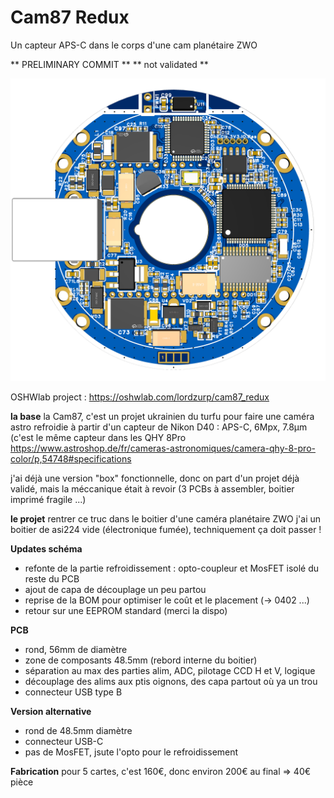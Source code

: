 # Cam87 Redux
Un capteur APS-C dans le corps d'une cam planétaire ZWO

** PRELIMINARY COMMIT **
** not validated **

![ED view](https://github.com/zUrp-Astronomics/Cam87-Redux/blob/c6d6775af85cb11b0b84bf59b08a4f8a324bd49f/Logic_board/Cam87R_edux%20-%20Logic_board_v1.1%20-%202_3D-view_top.png)

OSHWlab project : https://oshwlab.com/lordzurp/cam87_redux

**la base**
la Cam87, c'est un projet ukrainien du turfu pour faire une caméra astro refroidie à partir d'un capteur de Nikon D40 : APS-C, 6Mpx, 7.8µm
(c'est le même capteur dans les QHY 8Pro https://www.astroshop.de/fr/cameras-astronomiques/camera-qhy-8-pro-color/p,54748#specifications

j'ai déjà une version "box" fonctionnelle, donc on part d'un projet déjà validé, mais la méccanique était à revoir (3 PCBs à assembler, boitier imprimé fragile ...)

**le projet**
rentrer ce truc dans le boitier d'une caméra planétaire ZWO
j'ai un boitier de asi224 vide (électronique fumée), techniquement ça doit passer !

**Updates schéma**
- refonte de la partie refroidissement : opto-coupleur et MosFET isolé du reste du PCB
- ajout de capa de découplage un peu partou
- reprise de la BOM pour optimiser le coût et le placement (-> 0402 ...)
- retour sur une EEPROM standard (merci la dispo)

**PCB**
- rond, 56mm de diamètre
- zone de composants 48.5mm (rebord interne du boitier)
- séparation au max des parties alim, ADC, pilotage CCD H et V, logique
- découplage des alims aux ptis oignons, des capa partout où ya un trou
- connecteur USB type B

**Version alternative**
- rond de 48.5mm diamètre
- connecteur USB-C
- pas de MosFET, jsute l'opto pour le refroidissement


**Fabrication**
pour 5 cartes, c'est 160€, donc environ 200€ au final => 40€ pièce

